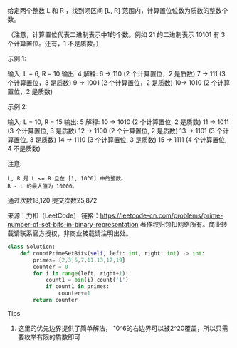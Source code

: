 给定两个整数 L 和 R ，找到闭区间 [L, R] 范围内，计算置位位数为质数的整数个数。

（注意，计算置位代表二进制表示中1的个数。例如 21 的二进制表示 10101 有 3 个计算置位。还有，1 不是质数。）

示例 1:

输入: L = 6, R = 10
输出: 4
解释:
6 -> 110 (2 个计算置位，2 是质数)
7 -> 111 (3 个计算置位，3 是质数)
9 -> 1001 (2 个计算置位，2 是质数)
10-> 1010 (2 个计算置位，2 是质数)

示例 2:

输入: L = 10, R = 15
输出: 5
解释:
10 -> 1010 (2 个计算置位, 2 是质数)
11 -> 1011 (3 个计算置位, 3 是质数)
12 -> 1100 (2 个计算置位, 2 是质数)
13 -> 1101 (3 个计算置位, 3 是质数)
14 -> 1110 (3 个计算置位, 3 是质数)
15 -> 1111 (4 个计算置位, 4 不是质数)

注意:

    L, R 是 L <= R 且在 [1, 10^6] 中的整数。
    R - L 的最大值为 10000。

通过次数18,120
提交次数25,872

来源：力扣（LeetCode）
链接：https://leetcode-cn.com/problems/prime-number-of-set-bits-in-binary-representation
著作权归领扣网络所有。商业转载请联系官方授权，非商业转载请注明出处。

```python
class Solution:
    def countPrimeSetBits(self, left: int, right: int) -> int:
        primes= {2,3,5,7,11,13,17,19}
        counter = 0 
        for i in range(left, right+1):
            count1 = bin(i).count('1')
            if count1 in primes:
                counter+=1
        return counter 
```



Tips

1. 这里的优先边界提供了简单解法， 10^6的右边界可以被2^20覆盖，所以只需要枚举有限的质数即可

